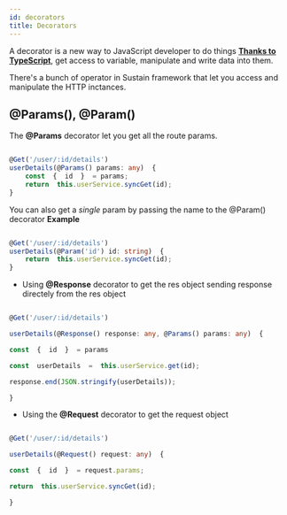 ```yaml
---
id: decorators
title: Decorators
---
```


A decorator is a new way to JavaScript developer to do things **[Thanks to TypeScript](https://www.typescriptlang.org/)**, get access to variable, manipulate and write data into them.

There's a bunch of operator in Sustain framework that let you access and manipulate the HTTP inctances.


## @Params(), @Param()
  

The **@Params** decorator let you get all the route params.
  

```typescript

@Get('/user/:id/details')
userDetails(@Params() params: any)  {
    const  {  id  }  = params;
    return  this.userService.syncGet(id);
}

```

You can also get a *single* param by passing the name to the @Param() decorator
**Example**

```typescript

@Get('/user/:id/details')
userDetails(@Param('id') id: string)  {
    return  this.userService.syncGet(id);
}

```
  

- Using **@Response** decorator to get the res object sending response directely from the res object

  

```typescript

@Get('/user/:id/details')

userDetails(@Response() response: any, @Params() params: any)  {

const  {  id  }  = params

const  userDetails  =  this.userService.get(id);

response.end(JSON.stringify(userDetails));

}

```

- Using the **@Request** decorator to get the request object

```typescript

@Get('/user/:id/details')

userDetails(@Request() request: any)  {

const  {  id  }  = request.params;

return  this.userService.syncGet(id);

}

```